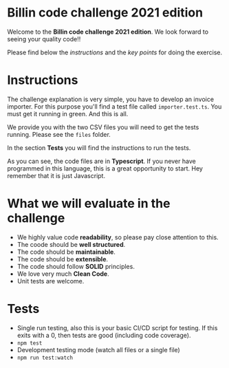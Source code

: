 # Billin code challenge 2021 edition

Welcome to the **Billin code challenge 2021 edition**. We look forward to seeing your quality code!!

Please find below the _instructions_ and the _key points_ for doing the exercise.

# Instructions

The challenge explanation is very simple, you have to develop an invoice importer. For this purpose you'll find a test file called `importer.test.ts`. You must get it running in green. And this is all.

We provide you with the two CSV files you will need to get the tests running. Please see the `files` folder.

In the section **Tests** you will find the instructions to run the tests.

As you can see, the code files are in **Typescript**. If you never have programmed in this language, this is a great opportunity to start. Hey remember that it is just Javascript.

# What we will evaluate in the challenge

- We highly value code **readability**, so please pay close attention to this.
- The coode should be **well structured**.
- The code should be **maintainable**.
- The code should be **extensible**.
- The code should follow **SOLID** principles.
- We love very much **Clean Code**.
- Unit tests are welcome.

# Tests

- Single run testing, also this is your basic CI/CD script for testing. If this exits with a 0, then tests are good (including code coverage).
- `npm test`
- Development testing mode (watch all files or a single file)
- `npm run test:watch`
